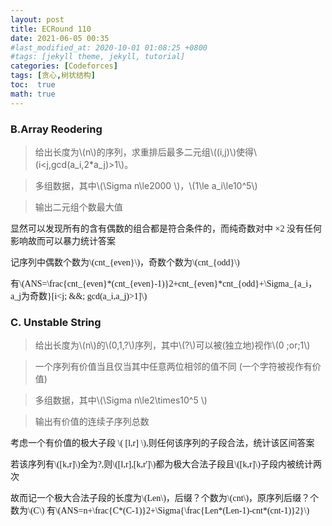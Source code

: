 ```yaml
---
layout: post
title: ECRound 110
date: 2021-06-05 00:35
#last_modified_at: 2020-10-01 01:08:25 +0800
#tags: [jekyll theme, jekyll, tutorial]
categories: [Codeforces]
tags: [贪心,树状结构]
toc:  true
math: true
---
```

### B.Array Reodering
>给出长度为\\\(n\\\)的序列，求重排后最多二元组\\\((i,j)\\\)使得\\\(i<j,gcd(a_i,2*a_j)>1\\\)。

>多组数据，其中\\\(\Sigma n\le2000 \\\)，\\\(1\le a_i\le10^5\\\)

>输出二元组个数最大值

<font face="楷体" >
显然可以发现所有的含有偶数的组合都是符合条件的，而纯奇数对中 ×2 没有任何影响故而可以暴力统计答案

记序列中偶数个数为\\(cnt_{even}\\\)，奇数个数为\\(cnt_{odd}\\\)

有\\(ANS=\frac{cnt_{even}*(cnt_{even}-1)}2+cnt_{even}*cnt_{odd}+\Sigma_{a_i，a_j为奇数}[i<j\; \&\&\; gcd(a_i,a_j)>1]\\\)
</font>

### C. Unstable String
>给出长度为\\\(n\\\)的\\\(0,1,?\\\)序列，其中\\\(?\\\)可以被(独立地)视作\\\(0 \;or\;1\\\)

>一个序列有价值当且仅当其中任意两位相邻的值不同  (一个字符被视作有价值)

>多组数据，其中\\\(\Sigma n\le2\times10^5 \\\)

>输出有价值的连续子序列总数

<font face="楷体" >

考虑一个有价值的极大子段 \\( [l,r] \\\),则任何该序列的子段合法，统计该区间答案

若该序列有\\([k,r]\\\)全为?,则\\([l,r],[k,r']\\\)都为极大合法子段且\\([k,r]\\\)子段内被统计两次

故而记一个极大合法子段的长度为\\(Len\\\)，后缀？个数为\\(cnt\\\)，原序列后缀？个数为\\(C\\\)
有\\(ANS=n+\frac{C*(C-1)}2+\Sigma{\frac{Len*(Len-1)-cnt*(cnt-1)}2}\\\)
</font>